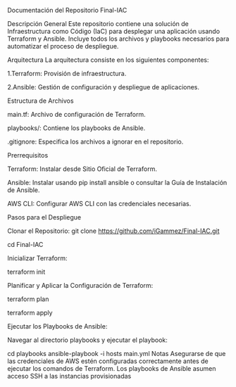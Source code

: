 Documentación del Repositorio Final-IAC

Descripción General
Este repositorio contiene una solución de Infraestructura como Código (IaC) para desplegar una aplicación usando Terraform y Ansible. Incluye todos los archivos y playbooks necesarios para automatizar el proceso de despliegue.

Arquitectura
La arquitectura consiste en los siguientes componentes:

1.Terraform: Provisión de infraestructura.

2.Ansible: Gestión de configuración y despliegue de aplicaciones.

Estructura de Archivos

main.tf: Archivo de configuración de Terraform.

playbooks/: Contiene los playbooks de Ansible.

.gitignore: Especifica los archivos a ignorar en el repositorio.


Prerrequisitos

Terraform: Instalar desde Sitio Oficial de Terraform.

Ansible: Instalar usando pip install ansible o consultar la Guía de Instalación de Ansible.

AWS CLI: Configurar AWS CLI con las credenciales necesarias.

Pasos para el Despliegue

Clonar el Repositorio:  git clone https://github.com/iGammez/Final-IAC.git

cd Final-IAC

Inicializar Terraform:



terraform init


Planificar y Aplicar la Configuración de Terraform:



terraform plan

terraform apply

Ejecutar los Playbooks de Ansible:

Navegar al directorio playbooks y ejecutar el playbook:





cd playbooks
ansible-playbook -i hosts main.yml
Notas
Asegurarse de que las credenciales de AWS estén configuradas correctamente antes de ejecutar los comandos de Terraform.
Los playbooks de Ansible asumen acceso SSH a las instancias provisionadas
